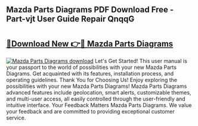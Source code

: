 ## Mazda Parts Diagrams PDF Download Free - Part-vjt User Guide Repair QnqqG

# <h2><a href="http://dfhq38x.blite.top/?on=Mazda+Parts+Diagrams">🔗Download New 👉🔴 Mazda Parts Diagrams</a></h2>

[![Mazda Parts Diagrams download](https://i.imgur.com/lujVjoI.png)](http://dfhq38x.blite.top/?on=Mazda+Parts+Diagrams)
Let's Get Started! This user manual is your passport to the world of possibilities with your new Mazda Parts Diagrams. Get acquainted with its features, installation process, and operating guidelines. Thank You for Choosing Us! Enjoy exploring the possibilities with your new Mazda Parts Diagrams! Mazda Parts Diagrams advanced features include geolocation, smart alerts, customizable themes, and multi-user access, all easily controlled through the user-friendly and intuitive interface. Your Feedback Matters Mazda Parts Diagrams. We value your feedback and are committed to providing exceptional customer service.
